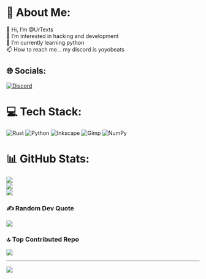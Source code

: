 # 💫 About Me:
👋 Hi, I’m @UrTexts<br>👀 I’m interested in hacking and development<br>🌱 I’m currently learning python<br>📫 How to reach me... my discord is yoyobeats


## 🌐 Socials:
[![Discord](https://img.shields.io/badge/Discord-%237289DA.svg?logo=discord&logoColor=white)](https://discord.gg/yoyobeats ) 

# 💻 Tech Stack:
![Rust](https://img.shields.io/badge/rust-%23000000.svg?style=for-the-badge&logo=rust&logoColor=white) ![Python](https://img.shields.io/badge/python-3670A0?style=for-the-badge&logo=python&logoColor=ffdd54) ![Inkscape](https://img.shields.io/badge/Inkscape-e0e0e0?style=for-the-badge&logo=inkscape&logoColor=080A13) ![Gimp](https://img.shields.io/badge/Gimp-657D8B?style=for-the-badge&logo=gimp&logoColor=FFFFFF) ![NumPy](https://img.shields.io/badge/numpy-%23013243.svg?style=for-the-badge&logo=numpy&logoColor=white)
# 📊 GitHub Stats:
![](https://github-readme-stats.vercel.app/api?username=UrTexts&theme=dark&hide_border=false&include_all_commits=true&count_private=false)<br/>
![](https://github-readme-streak-stats.herokuapp.com/?user=UrTexts&theme=dark&hide_border=false)<br/>
![](https://github-readme-stats.vercel.app/api/top-langs/?username=UrTexts&theme=dark&hide_border=false&include_all_commits=true&count_private=false&layout=compact)

### ✍️ Random Dev Quote
![](https://quotes-github-readme.vercel.app/api?type=horizontal&theme=radical)

### 🔝 Top Contributed Repo
![](https://github-contributor-stats.vercel.app/api?username=UrTexts&limit=5&theme=dark&combine_all_yearly_contributions=true)

---
[![](https://visitcount.itsvg.in/api?id=UrTexts&icon=0&color=0)](https://visitcount.itsvg.in)

<!-- Proudly created with GPRM ( https://gprm.itsvg.in ) -->
